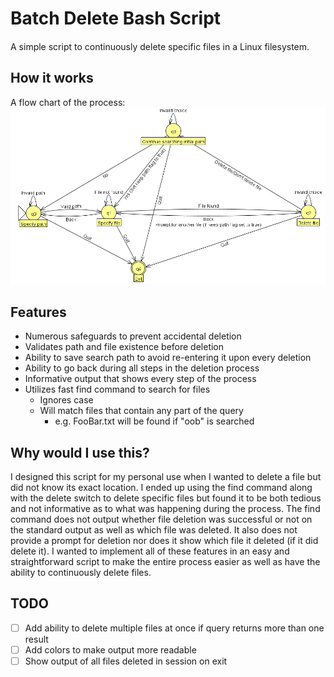 # Batch Delete Bash Script
####
A simple script to continuously delete specific files in a Linux filesystem.

## How it works
A flow chart of the process:
<img src="https://github.com/joshrharmon/Personal-Projects/blob/master/Bash/BatchDelete/flowchart.png" width="1000">
## Features
* Numerous safeguards to prevent accidental deletion
* Validates path and file existence before deletion
* Ability to save search path to avoid re-entering it upon every deletion
* Ability to go back during all steps in the deletion process
* Informative output that shows every step of the process
* Utilizes fast find command to search for files
  * Ignores case
  * Will match files that contain any part of the query
    * e.g. FooBar.txt will be found if "oob" is searched

## Why would I use this?
I designed this script for my personal use when I wanted to delete a file but did not know its exact location. I ended up  using the find command along with the delete switch to delete specific files but found it to be both tedious and not informative as to what was happening during the process. The find command does not output whether file deletion was successful or not on the standard output as well as which file was deleted. It also does not provide a prompt for deletion nor does it show which file it deleted (if it did delete it). I wanted to implement all of these features in an easy and straightforward script to make the entire process easier as well as have the ability to continuously delete files. 

## TODO
- [ ] Add ability to delete multiple files at once if query returns more than one result
- [ ] Add colors to make output more readable
- [ ] Show output of all files deleted in session on exit
